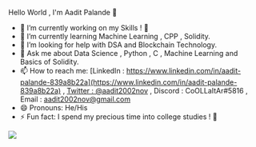 Hello World , I'm Aadit Palande 👋
- 🔭 I’m currently working on my Skills ! 🙂
- 🌱 I’m currently learning Machine Learning , CPP , Solidity. 
- 🤔 I’m looking for help with DSA and Blockchain Technology.
- 💬 Ask me about Data Science , Python , C , Machine Learning and Basics of Solidity.
- 📫 How to reach me: [LinkedIn : https://www.linkedin.com/in/aadit-palande-839a8b22a](https://www.linkedin.com/in/aadit-palande-839a8b22a) , 
[Twitter : @aadit2002nov](https://twitter.com/aadit2002nov) , Discord : CoOLLaItAr#5816 , Email : aadit2002nov@gmail.com 
- 😄 Pronouns: He/His 
- ⚡ Fun fact: I spend my precious time into college studies ! 🙂

<img src="[https://github-readme-stats.vercel.app/api?username=Coollaitar&&show_icons=true&title_color=ffffff&icon_color=bb2acf&text_color=daf7dc&bg_color=151515](https://github-readme-stats.vercel.app/api?username=Coollaitar&&show_icons=true&title_color=ffffff&icon_color=775BD5&text_color=FFFFFF&bg_color=000000)">
